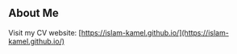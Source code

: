 ## About Me

Visit my CV website: [https://islam-kamel.github.io/](https://islam-kamel.github.io/)

